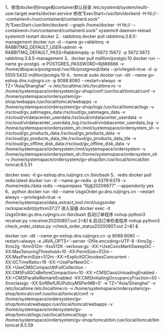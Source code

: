1、修改docker的image和container默认目录
/etc/systemd/system/multi-user.target.wants/docker.service
修改“ExecStart=/usr/bin/dockerd  -H fd:// --containerd=/run/containerd/containerd.sock”
为“ExecStart=/usr/bin/dockerd --graph /home/docker -H fd:// --containerd=/run/containerd/containerd.sock”
systemctl daemon-reload
systemctl restart docker
2、rabbitmq
docker pull rabbitmq:3.8.5-management
docker run -d --name gv-rabbitmq -e RABBITMQ_DEFAULT_USER=admin -e RABBITMQ_DEFAULT_PASS=Rabbitmqdq -p 15672:15672 -p 5672:5672 rabbitmq:3.8.5-management
3、docker pull mdillon/postgis:10
   docker  run --name  gv-postgis  -e POSTGRES_PASSWORD=Rj666666    -v /home/dbspace/postgresql:/var/lib/postgresql/data --privileged=true  -d -p 5555:5432 mdillon/postgis:10
4、tomcat
sudo docker run -dit --name gv-eshop.dns.ruijingrs.cn -p 8088:8080 --restart=always -e TZ="Asia/Shanghai" -v /etc/localtime:/etc/localtime:ro -v /home/systemspace/ordersystem/gv-shop/conf:/usr/local/tomcat/conf -v /home/systemspace/ordersystem/gv-shop/webapps:/usr/local/tomcat/webapps -v /home/systemspace/ordersystem/gv-shop/logs:/usr/local/tomcat/logs -v /rscloud/gv_satimages_data:/rscloud/gv_satimages_data -v /rscloud/virdatacenter_userdata:/rscloud/virdatacenter_userdata -v /rscloud/virdatacenter_userdata_log:/rscloud/virdatacenter_userdata_log -v /home/systemspace/ordersystem_sh:/mnt/systemspace/ordersystem_sh -v /rscloud/gv_products_data:/rscloud/gv_products_data -v /rscloud/gv_products_data_tile:/rscloud/gv_products_data_tile -v /rscloud/gv_offline_disk_data:/rscloud/gv_offline_disk_data -v /home/systemspace/ordersystem:/mnt/systemspace/ordersystem -v /home/systemspace/ordersystem_sh:/home/systemspace/ordersystem_sh -v /home/systemspace/ordersystem/gv-shop/bin:/usr/local/tomcat/bin  tomcat:8.5.51

docker exec -it  gv-eshop.dns.ruijingrs.cn   /bin/bash
5、redis
docker pull redis:latest
docker run -d --name gv-redis -p 6379:6379 -v /home/redis:/data redis --requirepass "Rj@20206677" --appendonly yes
6、python
docker run -itd --name UsgsOrder.gv.dns.ruijingrs.cn --restart always --privileged=true   -v /home/systemspace/data_extract_tool:/mnt/usgsorder      rackspacedot/python37:27
进入容器
docker exec -it UsgsOrder.gv.dns.ruijingrs.cn  /bin/bash 
启动订单程序
nohup python3 receiver.py >receiver20200807.out 2>&1 &
启动订单检查程序
nohup python3 check_order_status.py >check_order_status20200807.out 2>&1 &

docker run -dit --name gv-eshop.dns.ruijingrs.cn -p 8088:8080 --restart=always -e JAVA_OPTS='-server -Dfile.encoding=UTF-8 -Xms2g -Xmx2g -Xmn512m -Xss512K -verbose:gc -XX:+UseConcMarkSweepGC -XX:MaxTenuringThreshold=10 -XX:PermSize=512m -XX:MaxPermSize=512m -XX:+ExplicitGCInvokesConcurrent -XX:GCTimeRatio=19 -XX:+UseParNewGC -XX:+UseCMSCompactAtFullCollection -XX:CMSFullGCsBeforeCompaction=10 -XX:+CMSClassUnloadingEnabled -XX:+CMSParallelRemarkEnabled -XX:CMSInitiatingOccupancyFraction=50 -Xnoclassgc -XX:SoftRefLRUPolicyMSPerMB=0' -e TZ="Asia/Shanghai" -v /etc/localtime:/etc/localtime:ro -v /home/systemspace/ordersystem/gv-shop/tomcat/conf:/usr/local/tomcat/conf -v /home/systemspace/ordersystem/gv-shop/tomcat/webapps:/usr/local/tomcat/webapps -v /home/systemspace/ordersystem/gv-shop/tomcat/logs:/usr/local/tomcat/logs  -v /home/systemspace/ordersystem/gv-shop/tomcat/bin:/usr/local/tomcat/bin tomcat:8.5.59